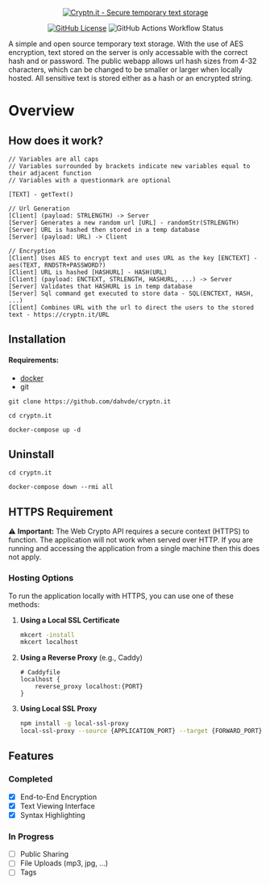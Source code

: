 <p align="center">
    <a href="https://cryptn.it" target="_blank" rel="noopener">
        <img src="https://i.imgur.com/DagbkPo.png" alt="Cryptn.it - Secure temporary text storage" />
    </a>
</p>

<p align="center">
	<a href="https://github.com/dahvde/cryptn.it/blob/main/LICENSE"><img alt="GitHub License" src="https://img.shields.io/github/license/dahvde/cryptn.it?style=for-the-badge"></a>
	<img alt="GitHub Actions Workflow Status" src="https://img.shields.io/github/actions/workflow/status/dahvde/cryptn.it/docker-image.yml?style=for-the-badge">
</p>

A simple and open source temporary text storage. With the use of AES encryption, text stored on the server is only accessable with the correct hash and or password. The public webapp allows url hash sizes from 4-32 characters, which can be changed to be smaller or larger when locally hosted. All sensitive text is stored either as a hash or an encrypted string.

# Overview

## How does it work?

```
// Variables are all caps
// Variables surrounded by brackets indicate new variables equal to their adjacent function
// Variables with a questionmark are optional

[TEXT] - getText()

// Url Generation
[Client] (payload: STRLENGTH) -> Server
[Server] Generates a new random url [URL] - randomStr(STRLENGTH)
[Server] URL is hashed then stored in a temp database
[Server] (payload: URL) -> Client

// Encryption
[Client] Uses AES to encrypt text and uses URL as the key [ENCTEXT] - aes(TEXT, RNDSTR+PASSWORD?)
[Client] URL is hashed [HASHURL] - HASH(URL)
[Client] (payload: ENCTEXT, STRLENGTH, HASHURL, ...) -> Server
[Server] Validates that HASHURL is in temp database
[Server] Sql command get executed to store data - SQL(ENCTEXT, HASH, ...)
[Client] Combines URL with the url to direct the users to the stored text - https://cryptn.it/URL
```

## Installation

#### Requirements:

- [docker](https://docs.docker.com/engine/install/)
- git

```
git clone https://github.com/dahvde/cryptn.it
```

```
cd cryptn.it
```

```
docker-compose up -d
```

## Uninstall

```
cd cryptn.it
```

```
docker-compose down --rmi all
```

## HTTPS Requirement

⚠️ **Important:** The Web Crypto API requires a secure context (HTTPS) to function. The application will not work when served over HTTP. If you are running and accessing the application from a single machine then this does not apply.

### Hosting Options

To run the application locally with HTTPS, you can use one of these methods:

1. **Using a Local SSL Certificate**

   ```bash
   mkcert -install
   mkcert localhost
   ```

2. **Using a Reverse Proxy** (e.g., Caddy)

   ```
   # Caddyfile
   localhost {
       reverse_proxy localhost:{PORT}
   }
   ```

3. **Using Local SSL Proxy**
   ```bash
   npm install -g local-ssl-proxy
   local-ssl-proxy --source {APPLICATION_PORT} --target {FORWARD_PORT}
   ```

## Features

### Completed

- [x] End-to-End Encryption
- [x] Text Viewing Interface
- [x] Syntax Highlighting

### In Progress

- [ ] Public Sharing
- [ ] File Uploads (mp3, jpg, ...)
- [ ] Tags
